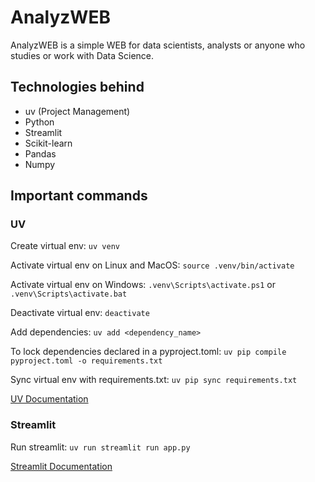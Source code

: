 # AnalyzWEB

AnalyzWEB is a simple WEB for data scientists, analysts or anyone who studies or work with Data Science.

## Technologies behind

- uv (Project Management)
- Python
- Streamlit
- Scikit-learn
- Pandas
- Numpy

## Important commands

### UV

Create virtual env: `uv venv`

Activate virtual env on Linux and MacOS: `source .venv/bin/activate`

Activate virtual env on Windows: `.venv\Scripts\activate.ps1` or `.venv\Scripts\activate.bat`

Deactivate virtual env: `deactivate`

Add dependencies: `uv add <dependency_name>`

To lock dependencies declared in a pyproject.toml: `uv pip compile pyproject.toml -o requirements.txt`

Sync virtual env with requirements.txt: `uv pip sync requirements.txt`

[UV Documentation](https://docs.astral.sh/uv/getting-started/)

### Streamlit

Run streamlit: `uv run streamlit run app.py`

[Streamlit Documentation](https://docs.streamlit.io/get-started/installation/command-line#install-streamlit-in-your-environment)
